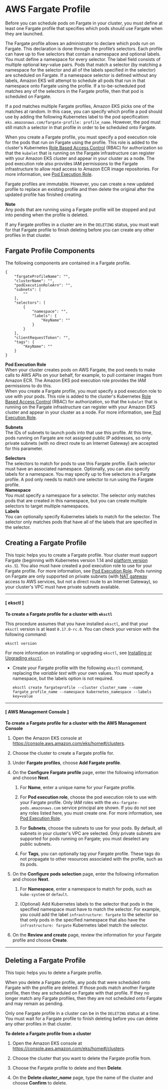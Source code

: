 # AWS Fargate Profile<a name="fargate-profile"></a>

Before you can schedule pods on Fargate in your cluster, you must define at least one Fargate profile that specifies which pods should use Fargate when they are launched\.

The Fargate profile allows an administrator to declare which pods run on Fargate\. This declaration is done through the profile’s selectors\. Each profile can have up to five selectors that contain a namespace and optional labels\. You must define a namespace for every selector\. The label field consists of multiple optional key\-value pairs\. Pods that match a selector \(by matching a namespace for the selector and all of the labels specified in the selector\) are scheduled on Fargate\. If a namespace selector is defined without any labels, Amazon EKS will attempt to schedule all pods that run in that namespace onto Fargate using the profile\. If a to\-be\-scheduled pod matches any of the selectors in the Fargate profile, then that pod is scheduled on Fargate\.

If a pod matches multiple Fargate profiles, Amazon EKS picks one of the matches at random\. In this case, you can specify which profile a pod should use by adding the following Kubernetes label to the pod specification: `eks.amazonaws.com/fargate-profile: profile_name`\. However, the pod must still match a selector in that profile in order to be scheduled onto Fargate\.

When you create a Fargate profile, you must specify a pod execution role for the pods that run on Fargate using the profile\. This role is added to the cluster's Kubernetes [Role Based Access Control](https://kubernetes.io/docs/admin/authorization/rbac/) \(RBAC\) for authorization so that the `kubelet` that is running on the Fargate infrastructure can register with your Amazon EKS cluster and appear in your cluster as a node\. The pod execution role also provides IAM permissions to the Fargate infrastructure to allow read access to Amazon ECR image repositories\. For more information, see [Pod Execution Role](pod-execution-role.md)\.

Fargate profiles are immutable\. However, you can create a new updated profile to replace an existing profile and then delete the original after the updated profile has finished creating\.

**Note**  
Any pods that are running using a Fargate profile will be stopped and put into pending when the profile is deleted\.

If any Fargate profiles in a cluster are in the `DELETING` status, you must wait for that Fargate profile to finish deleting before you can create any other profiles in that cluster\.

## Fargate Profile Components<a name="fargate-profile-components"></a>

The following components are contained in a Fargate profile\.

```
{
    "fargateProfileName": "",
    "clusterName": "",
    "podExecutionRoleArn": "",
    "subnets": [
        ""
    ],
    "selectors": [
        {
            "namespace": "",
            "labels": {
                "KeyName": ""
            }
        }
    ],
    "clientRequestToken": "",
    "tags": {
        "KeyName": ""
    }
}
```

**Pod Execution Role**  
When your cluster creates pods on AWS Fargate, the pod needs to make calls to AWS APIs on your behalf, for example, to pull container images from Amazon ECR\. The Amazon EKS pod execution role provides the IAM permissions to do this\.  
When you create a Fargate profile, you must specify a pod execution role to use with your pods\. This role is added to the cluster's Kubernetes [Role Based Access Control](https://kubernetes.io/docs/admin/authorization/rbac/) \(RBAC\) for authorization, so that the `kubelet` that is running on the Fargate infrastructure can register with your Amazon EKS cluster and appear in your cluster as a node\. For more information, see [Pod Execution Role](pod-execution-role.md)\.

**Subnets**  
The IDs of subnets to launch pods into that use this profile\. At this time, pods running on Fargate are not assigned public IP addresses, so only private subnets \(with no direct route to an Internet Gateway\) are accepted for this parameter\.

**Selectors**  
The selectors to match for pods to use this Fargate profile\. Each selector must have an associated namespace\. Optionally, you can also specify labels for a namespace\. You may specify up to five selectors in a Fargate profile\. A pod only needs to match one selector to run using the Fargate profile\.    
**Namespace**  
You must specify a namespace for a selector\. The selector only matches pods that are created in this namespace, but you can create multiple selectors to target multiple namespaces\.  
**Labels**  
You can optionally specify Kubernetes labels to match for the selector\. The selector only matches pods that have all of the labels that are specified in the selector\. 

## Creating a Fargate Profile<a name="create-fargate-profile"></a>

This topic helps you to create a Fargate profile\. Your cluster must support Fargate \(beginning with Kubernetes version 1\.14 and [platform version](platform-versions.md) `eks.5`\)\. You also must have created a pod execution role to use for your Fargate profile\. For more information, see [Pod Execution Role](pod-execution-role.md)\. Pods running on Fargate are only supported on private subnets \(with [NAT gateway](https://docs.aws.amazon.com/vpc/latest/userguide/vpc-nat-gateway.html) access to AWS services, but not a direct route to an Internet Gateway\), so your cluster's VPC must have private subnets available\.

------
#### [ eksctl ]

**To create a Fargate profile for a cluster with `eksctl`**

This procedure assumes that you have installed `eksctl`, and that your `eksctl` version is at least `0.17.0-rc.0`\. You can check your version with the following command:

```
eksctl version
```

 For more information on installing or upgrading `eksctl`, see [Installing or Upgrading `eksctl`](eksctl.md#installing-eksctl)\.
+ Create your Fargate profile with the following `eksctl` command, replacing the *variable text* with your own values\. You must specify a namespace, but the labels option is not required\.

  ```
  eksctl create fargateprofile --cluster cluster_name --name fargate_profile_name --namespace kubernetes_namespace --labels key=value
  ```

------
#### [ AWS Management Console ]

**To create a Fargate profile for a cluster with the AWS Management Console**

1. Open the Amazon EKS console at [https://console\.aws\.amazon\.com/eks/home\#/clusters](https://console.aws.amazon.com/eks/home#/clusters)\.

1. Choose the cluster to create a Fargate profile for\.

1. Under **Fargate profiles**, choose **Add Fargate profile**\.

1. On the **Configure Fargate profile** page, enter the following information and choose **Next**\.

   1. For **Name**, enter a unique name for your Fargate profile\.

   1. For **Pod execution role**, choose the pod execution role to use with your Fargate profile\. Only IAM roles with the `eks-fargate-pods.amazonaws.com` service principal are shown\. If you do not see any roles listed here, you must create one\. For more information, see [Pod Execution Role](pod-execution-role.md)\.

   1. For **Subnets**, choose the subnets to use for your pods\. By default, all subnets in your cluster's VPC are selected\. Only private subnets are supported for pods running on Fargate; you must deselect any public subnets\.

   1. For **Tags**, you can optionally tag your Fargate profile\. These tags do not propagate to other resources associated with the profile, such as its pods\.

1. On the **Configure pods selection** page, enter the following information and choose **Next**\.

   1. For **Namespace**, enter a namespace to match for pods, such as `kube-system` or `default`\.

   1. \(Optional\) Add Kubernetes labels to the selector that pods in the specified namespace must have to match the selector\. For example, you could add the label `infrastructure: fargate` to the selector so that only pods in the specified namespace that also have the `infrastructure: fargate` Kubernetes label match the selector\.

1. On the **Review and create** page, review the information for your Fargate profile and choose **Create**\.

------

## Deleting a Fargate Profile<a name="delete-fargate-profile"></a>

This topic helps you to delete a Fargate profile\. 

When you delete a Fargate profile, any pods that were scheduled onto Fargate with the profile are deleted\. If those pods match another Fargate profile, then they are scheduled on Fargate with that profile\. If they no longer match any Fargate profiles, then they are not scheduled onto Fargate and may remain as pending\.

Only one Fargate profile in a cluster can be in the `DELETING` status at a time\. You must wait for a Fargate profile to finish deleting before you can delete any other profiles in that cluster\.

**To delete a Fargate profile from a cluster**

1. Open the Amazon EKS console at [https://console\.aws\.amazon\.com/eks/home\#/clusters](https://console.aws.amazon.com/eks/home#/clusters)\.

1. Choose the cluster that you want to delete the Fargate profile from\.

1. Choose the Fargate profile to delete and then **Delete**\.

1. On the **Delete *cluster\_name*** page, type the name of the cluster and choose **Confirm** to delete\.
